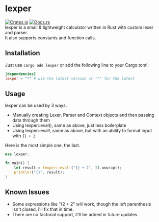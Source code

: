 # lexper
[![Crates.io](https://img.shields.io/crates/v/lexper.svg)](https://crates.io/crates/lexper)
[![Docs.rs](https://docs.rs/rexpr/badge.svg)](https://docs.rs/lexper)  
lexper is a small & lightweight calculator written in Rust with custom lexer and parser.  
It also supports constants and function calls.

## Installation
Just use `cargo add lexper` or add the following line to your Cargo.toml:
```toml
[dependencies]
lexper = "*" # use the latest version or "*" for the latest
```

## Usage
lexper can be used by 3 ways.
- Manually creating Lexer, Parser and Context objects and then passing data through them
- Using lexper::eval(), same as above, just less boilerplate
- Using lexper::eval!, same as above, but with an ability to format input with `{} + 2` 

Here is the most simple one, the last.
```rust
use lexper;

fn main() {
    let result = lexper::eval!("{} + 2", 5).unwrap();
    println!("{}", result);
}
```

## Known Issues
- Some expressions like "(2 + 2" will work, though the left parenthesis isn't closed, i'll fix that in time.
- There are no factorial support, it'll be added in future updates
